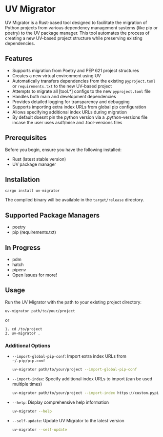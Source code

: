 # UV Migrator

UV Migrator is a Rust-based tool designed to facilitate the migration of Python projects from various dependency management systems (like pip or poetry) to the UV package manager. This tool automates the process of creating a new UV-based project structure while preserving existing dependencies.

## Features

- Supports migration from Poetry and PEP 621 project structures
- Creates a new virtual environment using UV
- Automatically transfers dependencies from the existing `pyproject.toml` or `requirements.txt` to the new UV-based project
- Attempts to migrate all [tool.*] configs to the new `pyproject.toml` file
- Handles both main and development dependencies
- Provides detailed logging for transparency and debugging
- Supports importing extra index URLs from global pip configuration
- Allows specifying additional index URLs during migration
- By default doesnt pin the python version via a .python-versions file incase the user uses asdf/mise and .tool-versions files

## Prerequisites

Before you begin, ensure you have the following installed:

- Rust (latest stable version)
- UV package manager

## Installation

```
cargo install uv-migrator
```

The compiled binary will be available in the `target/release` directory.

## Supported Package Managers

* poetry
* pip (requirements.txt)

## In Progress

* pdm
* hatch
* pipenv
* Open Issues for more!

## Usage

Run the UV Migrator with the path to your existing project directory:

```
uv-migrator path/to/your/project
```

or

```
1. cd /to/project
2. uv-migrator .
```

### Additional Options

- `--import-global-pip-conf`: Import extra index URLs from `~/.pip/pip.conf`
  ```bash
  uv-migrator path/to/your/project --import-global-pip-conf
  ```

- `--import-index`: Specify additional index URLs to import (can be used multiple times)
  ```bash
  uv-migrator path/to/your/project --import-index https://custom.pypi.org/simple/
  ```

- `--help`: Display comprehensive help information
  ```bash
  uv-migrator --help
  ```

- `--self-update`: Update UV Migrator to the latest version
  ```bash
  uv-migrator --self-update
  ```